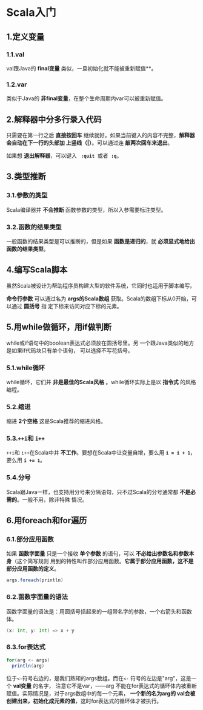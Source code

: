# Scala入门

## 1.定义变量

### 1.1.val
val跟Java的 **final变量** 类似，一旦初始化就不能被重新赋值**。

### 1.2.var
类似于Java的 **非final变量**，在整个生命周期内var可以被重新赋值。

## 2.解释器中分多行录入代码
只需要在第一行之后 **直接按回车** 继续就好。如果当前键入的内容不完整，**解释器会自动在下一行的头部加
上竖线（|）**。可以通过连 **敲两次回车来退出**。

如果想 **退出解释器**，可以键入 **` :quit`**  或者  **`:q`**。

## 3.类型推断  

### 3.1.参数的类型
Scala编译器并 **不会推断** 函数参数的类型，所以入参需要标注类型。

### 3.2.函数的结果类型
一般函数的结果类型是可以推断的，但是如果 **函数是递归的**，就 **必须显式地给出函数的结果类型**。

## 4.编写Scala脚本
虽然Scala被设计为帮助程序员构建大型的软件系统，它同时也适用于脚本编写。

**命令行参数** 可以通过名为 **args的Scala数组** 获取。Scala的数组下标从0开始，可以通过 **圆括号** 指
定下标来访问对应下标的元素。

## 5.用while做循环，用if做判断
while或if语句中的boolean表达式必须放在圆括号里。另 一个跟Java类似的地方是如果if代码块只有单个语句，
可以选择不写花括号。

### 5.1.while循环
while循环，它们并 **非是最佳的Scala风格** 。while循环实际上是以 **指令式** 的风格编程。

### 5.2.缩进
缩进 **2个空格** 这是Scala推荐的缩进风格。

### 5.3.`++i`和 `i++`
`++i`和 `i++`在Scala中并 **不工作**。要想在Scala中让变量自增，要么用 **`i = i + 1`**，要么用 **`i += 1`**。

### 5.4.分号
Scala跟Java一样，也支持用分号来分隔语句，只不过Scala的分号通常都 **不是必需的**。一般不用，除非特殊
情况。

## 6.用foreach和for遍历

### 6.1.部分应用函数
如果 **函数字面量** 只是一个接收 **单个参数** 的语句，可以 **不必给出参数名和参数本身**（这个简写规则
用到的特性叫作部分应用函数。**它属于部分应用函数，这不是部分应用函数的定义**。
```scala
args.foreach(println)
```

### 6.2.函数字面量的语法
函数字面量的语法是：用圆括号括起来的一组带名字的参数，一个右箭头和函数体。
```scala
(x: Int, y: Int) => x + y
```

### 6.3.for表达式
```scala
for(arg <- args)
  println(arg)
```
位于`<-`符号右边的，是我们熟知的args数组。而在`<-` 符号的左边是"arg"，这是一个 **val变量** 的名字，
注意它不是var，——arg 不能在for表达式的循环体内被重新赋值。实际情况是，对于args数组中的每一个元素，
**一个新的名为arg的 val会被创建出来，初始化成元素的值**，这时for表达式的循环体才被执行。